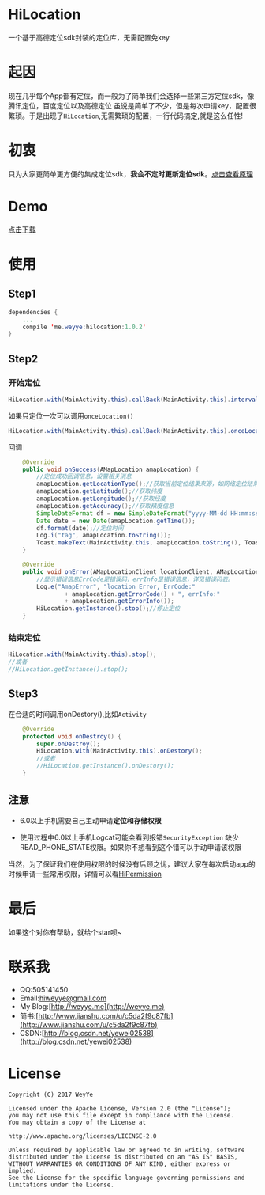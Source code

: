 # HiLocation
一个基于高德定位sdk封装的定位库，无需配置免key

# 起因
现在几乎每个App都有定位，而一般为了简单我们会选择一些第三方定位sdk，像腾讯定位，百度定位以及高德定位
虽说是简单了不少，但是每次申请key，配置很繁琐。于是出现了`HiLocation`,无需繁琐的配置，一行代码搞定,就是这么任性!

# 初衷
只为大家更简单更方便的集成定位sdk，**我会不定时更新定位sdk**。[点击查看原理](/amap.md)

# Demo
[点击下载](/app-debug.apk)

# 使用

## Step1
``` java
dependencies {
    ...
    compile 'me.weyye:hilocation:1.0.2'
}
```
## Step2

### 开始定位

``` java
HiLocation.with(MainActivity.this).callBack(MainActivity.this).interval(1000).start();//每个1秒定位一次
```
如果只定位一次可以调用`onceLocation()`

``` java
HiLocation.with(MainActivity.this).callBack(MainActivity.this).onceLocation().start();//只定位一次
```

回调

``` java
    @Override
    public void onSuccess(AMapLocation amapLocation) {
        //定位成功回调信息，设置相关消息
        amapLocation.getLocationType();//获取当前定位结果来源，如网络定位结果，详见定位类型表
        amapLocation.getLatitude();//获取纬度
        amapLocation.getLongitude();//获取经度
        amapLocation.getAccuracy();//获取精度信息
        SimpleDateFormat df = new SimpleDateFormat("yyyy-MM-dd HH:mm:ss");
        Date date = new Date(amapLocation.getTime());
        df.format(date);//定位时间
        Log.i("tag", amapLocation.toString());
        Toast.makeText(MainActivity.this, amapLocation.toString(), Toast.LENGTH_SHORT).show();
    }

    @Override
    public void onError(AMapLocationClient locationClient, AMapLocation amapLocation) {
        //显示错误信息ErrCode是错误码，errInfo是错误信息，详见错误码表。
        Log.e("AmapError", "location Error, ErrCode:"
                + amapLocation.getErrorCode() + ", errInfo:"
                + amapLocation.getErrorInfo());
        HiLocation.getInstance().stop();//停止定位
    }
```

### 结束定位

``` java
HiLocation.with(MainActivity.this).stop();
//或者
//HiLocation.getInstance().stop();
```

## Step3
在合适的时间调用onDestory(),比如`Activity`
``` java
    @Override
    protected void onDestroy() {
        super.onDestroy();
        HiLocation.with(MainActivity.this).onDestory();
        //或者
        //HiLocation.getInstance().onDestory();
    }
```
## 注意

* 6.0以上手机需要自己主动申请**定位和存储权限**

* 使用过程中6.0以上手机Logcat可能会看到报错`SecurityException` 缺少READ_PHONE_STATE权限。如果你不想看到这个错可以手动申请该权限



当然，为了保证我们在使用权限的时候没有后顾之忧，建议大家在每次启动app的时候申请一些常用权限，详情可以看[HiPermission](https://github.com/yewei02538/HiPermission)

# 最后

如果这个对你有帮助，就给个star呗~

# 联系我

* QQ:505141450
* Email:[hiweyye@gmail.com](mailto:hiweyye@gmail.com)
* My Blog:[http://weyye.me](http://weyye.me)
* 简书:[http://www.jianshu.com/u/c5da2f9c87fb](http://www.jianshu.com/u/c5da2f9c87fb)
* CSDN:[http://blog.csdn.net/yewei02538](http://blog.csdn.net/yewei02538)

# License
    Copyright (C) 2017 WeyYe

    Licensed under the Apache License, Version 2.0 (the "License");
    you may not use this file except in compliance with the License.
    You may obtain a copy of the License at

    http://www.apache.org/licenses/LICENSE-2.0

    Unless required by applicable law or agreed to in writing, software
    distributed under the License is distributed on an "AS IS" BASIS,
    WITHOUT WARRANTIES OR CONDITIONS OF ANY KIND, either express or implied.
    See the License for the specific language governing permissions and
    limitations under the License.
